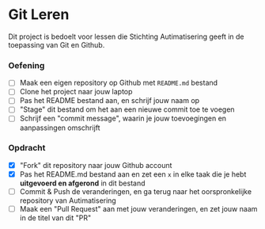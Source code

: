 # Git Leren

Dit project is bedoelt voor lessen die Stichting Autimatisering geeft in de toepassing van Git en Github.

### Oefening

- [ ] Maak een eigen repository op Github met `README.md` bestand
- [ ] Clone het project naar jouw laptop
- [ ] Pas het README bestand aan, en schrijf jouw naam op
- [ ] "Stage" dit bestand om het aan een nieuwe commit toe te voegen
- [ ] Schrijf een "commit message", waarin je jouw toevoegingen en aanpassingen omschrijft

### Opdracht

- [x] "Fork" dit repository naar jouw Github account
- [x] Pas het README.md bestand aan en zet een `x` in elke taak die je hebt **uitgevoerd en afgerond** in dit bestand
- [ ] Commit & Push de veranderingen, en ga terug naar het oorspronkelijke repository van Autimatisering
- [ ] Maak een "Pull Request" aan met jouw veranderingen, en zet jouw naam in de titel van dit "PR"
